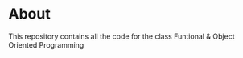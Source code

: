 # About
This repository contains all the code for the class Funtional & Object Oriented Programming

